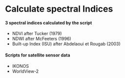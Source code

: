 # Calculate spectral Indices

#### 3 spectral indices calculated by the script

 * NDVI after Tucker (1979)
 * NDWI after McFeeters (1996)
 * Built-up Index (ISU) after Abdelaoui et Rougab (2003)



#### Scripts for satellite sensor data
 * IKONOS
 * WorldView-2
